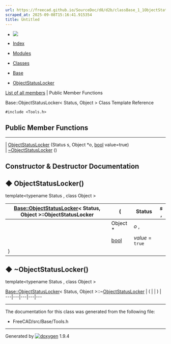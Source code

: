 ```yaml
---
url: https://freecad.github.io/SourceDoc/d8/d2b/classBase_1_1ObjectStatusLocker.html
scraped_at: 2025-09-08T15:16:41.915354
title: Untitled
---
```


  * [ ![](https://www.freecad.org/svg/logo-freecad.svg) ](https://freecadweb.org "FreeCAD")
  * [Index](../../index.html "Index")
  * [Modules](../../modules.html "Modules list")
  * [Classes](../../annotated.html "Annotated list")

  * [Base](../../db/d07/namespaceBase.html)
  * [ObjectStatusLocker](../../d8/d2b/classBase_1_1ObjectStatusLocker.html)

[List of all members](../../d7/db9/classBase_1_1ObjectStatusLocker-members.html) | Public Member Functions

Base::ObjectStatusLocker< Status, Object > Class Template Reference

`#include <Tools.h>`

##  Public Member Functions  
  
---  
|
[ObjectStatusLocker](../../d8/d2b/classBase_1_1ObjectStatusLocker.html#a1848e506d2125abacf7233b156092559)
(Status s, Object *o, [bool](../../d9/db9/classbool.html) value=true)  
|
[~ObjectStatusLocker](../../d8/d2b/classBase_1_1ObjectStatusLocker.html#a187533c925895c87bb5ecbdfa7cd2f32)
()  
  
## Constructor & Destructor Documentation

## ◆ ObjectStatusLocker()

template<typename Status , class Object >

[Base::ObjectStatusLocker](../../d8/d2b/classBase_1_1ObjectStatusLocker.html)< Status, Object >::ObjectStatusLocker  | ( | Status  | _s_ ,   
---|---|---|---  
|  | Object *  | _o_ ,   
|  | [bool](../../d9/db9/classbool.html) | _value_ = `true`  
| ) | |   
  
## ◆ ~ObjectStatusLocker()

template<typename Status , class Object >

[Base::ObjectStatusLocker](../../d8/d2b/classBase_1_1ObjectStatusLocker.html)< Status, Object >::~[ObjectStatusLocker](../../d8/d2b/classBase_1_1ObjectStatusLocker.html) | ( | | ) |   
---|---|---|---|---  
  
* * *

The documentation for this class was generated from the following file:

  * FreeCAD/src/Base/Tools.h

* * *

Generated by
[![doxygen](../../doxygen.svg)](https://www.doxygen.org/index.html) 1.9.4

